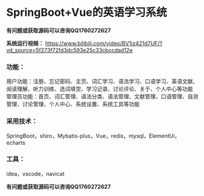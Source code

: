 # SpringBoot+Vue的英语学习系统

**有问题或获取源码可以咨询QQ1760272627** 

**系统运行视频：**
https://www.bilibili.com/video/BV1iz421d7UF/?vd_source=5f273f72fd3dc593e25c33cbccdad12e

### 功能：
用户功能：注册、忘记密码、主页、词汇学习、语法学习、口语学习、英语文献、阅读理解、听力训练、选词填空、学习记录、讨论评论、关于、个人中心等功能
管理员功能：首页、词汇管理、语法分类、语法管理、文献管理、口语管理、自测管理、讨论管理、个人中心、系统设置、系统工具等功能

### 采用技术：
SpringBoot，shiro，Mybatis-plus，Vue，redis，mysql，ElementUi，echarts

### 工具：
idea，vscode，navicat

**有问题或获取源码可以咨询QQ1760272627** 
